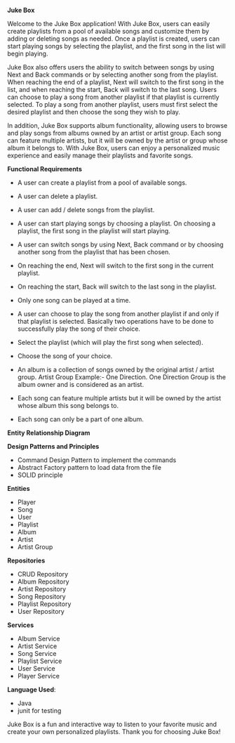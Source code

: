 **Juke Box**

Welcome to the Juke Box application! With Juke Box, users can easily create playlists from a pool of available songs and customize them by adding or deleting songs as needed. Once a playlist is created, users can start playing songs by selecting the playlist, and the first song in the list will begin playing.

Juke Box also offers users the ability to switch between songs by using Next and Back commands or by selecting another song from the playlist. When reaching the end of a playlist, Next will switch to the first song in the list, and when reaching the start, Back will switch to the last song. Users can choose to play a song from another playlist if that playlist is currently selected. To play a
song from another playlist, users must first select the desired playlist and
then choose the song they wish to play.

In addition,
Juke Box supports album functionality, allowing users to browse and play songs from albums owned by an artist or artist group. Each song can feature multiple artists, but it will be owned by the artist or group whose album it belongs to. With Juke Box, users can enjoy a personalized music experience and easily manage their playlists and favorite songs.

**Functional Requirements**

* A user can create a playlist from a pool of available songs.
* A user can delete a playlist.

* A user can add / delete songs from the playlist.
* A user can start playing songs by choosing a playlist. On choosing a playlist, the first song in the playlist will start playing.

* A user can switch songs by using Next, Back command or by choosing another song from the playlist that has been chosen.

* On reaching the end, Next will switch to the first song in the current playlist.
* On reaching the start, Back will switch to the last song in the playlist.
* Only one song can be played at a time.
* A user can choose to play the song from another playlist if and only if that playlist is selected. Basically two operations have to be done to successfully play the song of their choice.
* Select the playlist (which will play the first song when selected).

* Choose the song of your choice.
* An album is a collection of songs owned by the original artist / artist group. Artist Group Example:- One Direction. One Direction Group is the album owner and is considered as an artist.

* Each song can feature multiple artists but it will be owned by the artist whose album this song belongs to.
* Each song can only be a part of one album.

**Entity Relationship Diagram**


**Design Patterns and Principles**

* Command Design Pattern to implement the commands
* Abstract Factory pattern to load data from the file
* SOLID principle

**Entities**

* Player
* Song
* User
* Playlist
* Album
* Artist
* Artist Group

**Repositories**

* CRUD Repository
* Album Repository
* Artist Repository
* Song Repository
* Playlist Repository
* User Repository

**Services**

* Album Service
* Artist Service
* Song Service
* Playlist Service
* User Service
* Player Service

**Language Used**:  

* Java
* junit for testing

Juke Box is a fun and interactive way to listen to your favorite music and create your own personalized playlists. Thank you for choosing Juke Box!
